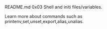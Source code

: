 README.md 0x03 Shell and initi files/variables.

Learn more about commands such as printenv,set,unset,export,alias,unalias.
